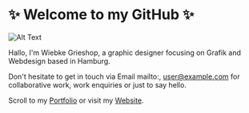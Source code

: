 


# :sparkles: Welcome to my GitHub :sparkles:

![Alt Text](https://media.giphy.com/media/vFKqnCdLPNOKc/giphy.gif)






Hallo, I'm Wiebke Grieshop, a graphic designer focusing on Grafik and Webdesign based in Hamburg.

Don't hesitate to get in touch via Email mailto:, [user@example.com](mailto:user@example.com) for collaborative work, work enquiries or just to say hello. 

Scroll to my [Portfolio](https://wiebkegrieshop.com/portfolio.pdf) or visit my [Website](https://wiebkegrieshop.com/).

